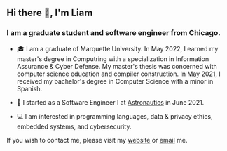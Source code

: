 ## Hi there 👋, I'm Liam

### I am a graduate student and software engineer from Chicago.

- 🎓 I am a graduate of Marquette University. In May 2022, I earned my master's degree in Computring with a specialization in Information Assurance & Cyber Defense. My master's thesis was concerned with computer science education and compiler construction. In May 2021, I received my bachelor's degree in Computer Science with a minor in Spanish.

- 💼 I started as a Software Engineer I at <a href="https://astronautics.com/">Astronautics</a> in June 2021.

- 💻 I am interested in programming languages, data & privacy ethics, embedded systems, and cybersecurity.

If you wish to contact me, please visit my <a href="https://www.liammurphy.me">website</a> or [email](mailto:liam.murphy@marquette.edu) me.
